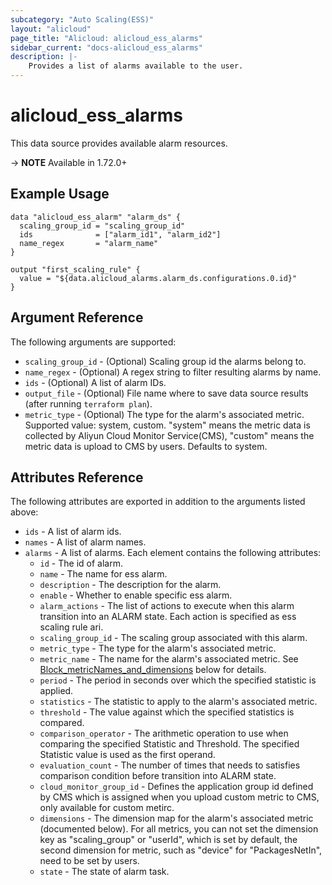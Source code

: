 ```yaml
---
subcategory: "Auto Scaling(ESS)"
layout: "alicloud"
page_title: "Alicloud: alicloud_ess_alarms"
sidebar_current: "docs-alicloud_ess_alarms"
description: |-
    Provides a list of alarms available to the user.
---
```


# alicloud_ess_alarms

This data source provides available alarm resources. 

-> **NOTE** Available in 1.72.0+

## Example Usage

```
data "alicloud_ess_alarm" "alarm_ds" {
  scaling_group_id = "scaling_group_id"
  ids              = ["alarm_id1", "alarm_id2"]
  name_regex       = "alarm_name"
}

output "first_scaling_rule" {
  value = "${data.alicloud_alarms.alarm_ds.configurations.0.id}"
}
```

## Argument Reference

The following arguments are supported:

* `scaling_group_id` - (Optional) Scaling group id the alarms belong to.
* `name_regex` - (Optional) A regex string to filter resulting alarms by name.
* `ids` - (Optional) A list of alarm IDs.
* `output_file` - (Optional) File name where to save data source results (after running `terraform plan`).
* `metric_type` - (Optional) The type for the alarm's associated metric. Supported value: system, custom. "system" means the metric data is collected by Aliyun Cloud Monitor Service(CMS), "custom" means the metric data is upload to CMS by users. Defaults to system.

## Attributes Reference

The following attributes are exported in addition to the arguments listed above:

* `ids` - A list of alarm ids.
* `names` - A list of alarm names.
* `alarms` - A list of alarms. Each element contains the following attributes:
  * `id` - The id of alarm.
  * `name` -  The name for ess alarm.
  * `description` -  The description for the alarm.
  * `enable` - Whether to enable specific ess alarm.
  * `alarm_actions` - The list of actions to execute when this alarm transition into an ALARM state. Each action is specified as ess scaling rule ari.
  * `scaling_group_id` -  The scaling group associated with this alarm.
  * `metric_type` -  The type for the alarm's associated metric. 
  * `metric_name` -  The name for the alarm's associated metric. See [Block_metricNames_and_dimensions](#block-metricnames_and_dimensions) below for details.
  * `period` -  The period in seconds over which the specified statistic is applied.
  * `statistics` -  The statistic to apply to the alarm's associated metric. 
  * `threshold` -  The value against which the specified statistics is compared.
  * `comparison_operator` -  The arithmetic operation to use when comparing the specified Statistic and Threshold. The specified Statistic value is used as the first operand. 
  * `evaluation_count` -  The number of times that needs to satisfies comparison condition before transition into ALARM state. 
  * `cloud_monitor_group_id` -  Defines the application group id defined by CMS which is assigned when you upload custom metric to CMS, only available for custom metirc.
  * `dimensions` -  The dimension map for the alarm's associated metric (documented below). For all metrics, you can not set the dimension key as "scaling_group" or "userId", which is set by default, the second dimension for metric, such as "device" for "PackagesNetIn", need to be set by users.
  * `state` -  The state of alarm task. 
  
